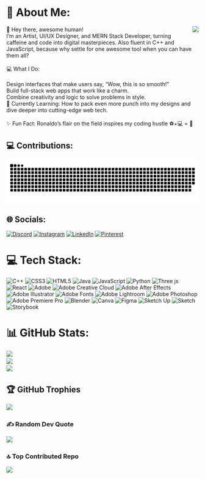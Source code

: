 # 💫 About Me:
<img align="right" height="150" src="https://media0.giphy.com/media/v1.Y2lkPTc5MGI3NjExeWJnc2F3NWZsNnJlaW12ZncybzI4Y3U3dWd1ZDRsYzkzbWltc3l1ZiZlcD12MV9pbnRlcm5hbF9naWZfYnlfaWQmY3Q9Zw/NTur7XlVDUdqM/giphy.webp"  />
👋 Hey there, awesome human!<br>I’m an Artist, UI/UX Designer, and MERN Stack Developer, turning caffeine and code into digital masterpieces. Also fluent in C++ and JavaScript, because why settle for one awesome tool when you can have them all?<br><br>💻 What I Do:<br><br>Design interfaces that make users say, “Wow, this is so smooth!”<br>Build full-stack web apps that work like a charm.<br>Combine creativity and logic to solve problems in style.<br>🌱 Currently Learning: How to pack even more punch into my designs and dive deeper into cutting-edge web tech.<br><br>✨ Fun Fact: Ronaldo’s flair on the field inspires my coding hustle ⚽+💻 = 🎉

## 💻 Contributions:
<picture>
  <source media="(prefers-color-scheme: dark)" srcset="https://raw.githubusercontent.com/atharva15gupta/atharva15gupta/output/github-snake-dark.svg" />
  <source media="(prefers-color-scheme: light)" srcset="https://raw.githubusercontent.com/atharva15gupta/atharva15gupta/output/github-snake.svg" />
  <img alt="github-snake" src="https://raw.githubusercontent.com/atharva15gupta/atharva15gupta/output/github-snake.svg" />
</picture>

## 🌐 Socials:
[![Discord](https://img.shields.io/badge/Discord-%237289DA.svg?logo=discord&logoColor=white)](https://discord.gg/1117360541330055250) [![Instagram](https://img.shields.io/badge/Instagram-%23E4405F.svg?logo=Instagram&logoColor=white)](https://instagram.com/atharva_gupta_7) [![LinkedIn](https://img.shields.io/badge/LinkedIn-%230077B5.svg?logo=linkedin&logoColor=white)](https://linkedin.com/in/https://www.linkedin.com/in/atharva-gupta-71a016274/) [![Pinterest](https://img.shields.io/badge/Pinterest-%23E60023.svg?logo=Pinterest&logoColor=white)](https://pinterest.com/https://in.pinterest.com/atharva_gupta_7) 

# 💻 Tech Stack:
![C++](https://img.shields.io/badge/c++-%2300599C.svg?style=for-the-badge&logo=c%2B%2B&logoColor=white) ![CSS3](https://img.shields.io/badge/css3-%231572B6.svg?style=for-the-badge&logo=css3&logoColor=white) ![HTML5](https://img.shields.io/badge/html5-%23E34F26.svg?style=for-the-badge&logo=html5&logoColor=white) ![Java](https://img.shields.io/badge/java-%23ED8B00.svg?style=for-the-badge&logo=openjdk&logoColor=white) ![JavaScript](https://img.shields.io/badge/javascript-%23323330.svg?style=for-the-badge&logo=javascript&logoColor=%23F7DF1E) ![Python](https://img.shields.io/badge/python-3670A0?style=for-the-badge&logo=python&logoColor=ffdd54) ![Three js](https://img.shields.io/badge/threejs-black?style=for-the-badge&logo=three.js&logoColor=white) ![React](https://img.shields.io/badge/react-%2320232a.svg?style=for-the-badge&logo=react&logoColor=%2361DAFB) ![Adobe](https://img.shields.io/badge/adobe-%23FF0000.svg?style=for-the-badge&logo=adobe&logoColor=white) ![Adobe Creative Cloud](https://img.shields.io/badge/Adobe%20Creative%20Cloud-DA1F26.svg?style=for-the-badge&logo=Adobe%20Creative%20Cloud&logoColor=white) ![Adobe After Effects](https://img.shields.io/badge/Adobe%20After%20Effects-9999FF.svg?style=for-the-badge&logo=Adobe%20After%20Effects&logoColor=white) ![Adobe Illustrator](https://img.shields.io/badge/adobe%20illustrator-%23FF9A00.svg?style=for-the-badge&logo=adobe%20illustrator&logoColor=white) ![Adobe Fonts](https://img.shields.io/badge/Adobe%20Fonts-000B1D.svg?style=for-the-badge&logo=Adobe%20Fonts&logoColor=white) ![Adobe Lightroom](https://img.shields.io/badge/Adobe%20Lightroom-31A8FF.svg?style=for-the-badge&logo=Adobe%20Lightroom&logoColor=white) ![Adobe Photoshop](https://img.shields.io/badge/adobe%20photoshop-%2331A8FF.svg?style=for-the-badge&logo=adobe%20photoshop&logoColor=white) ![Adobe Premiere Pro](https://img.shields.io/badge/Adobe%20Premiere%20Pro-9999FF.svg?style=for-the-badge&logo=Adobe%20Premiere%20Pro&logoColor=white) ![Blender](https://img.shields.io/badge/blender-%23F5792A.svg?style=for-the-badge&logo=blender&logoColor=white) ![Canva](https://img.shields.io/badge/Canva-%2300C4CC.svg?style=for-the-badge&logo=Canva&logoColor=white) ![Figma](https://img.shields.io/badge/figma-%23F24E1E.svg?style=for-the-badge&logo=figma&logoColor=white) ![Sketch Up](https://img.shields.io/badge/SketchUp-005F9E?style=for-the-badge&logo=sketchup&logoColor=white) ![Sketch](https://img.shields.io/badge/Sketch-FFB387?style=for-the-badge&logo=sketch&logoColor=black) ![Storybook](https://img.shields.io/badge/-Storybook-FF4785?style=for-the-badge&logo=storybook&logoColor=white)
# 📊 GitHub Stats:
![](https://github-readme-stats.vercel.app/api?username=atharva15gupta&theme=dark&hide_border=false&include_all_commits=true&count_private=true)<br/>
![](https://github-readme-streak-stats.herokuapp.com/?user=atharva15gupta&theme=dark&hide_border=false)<br/>
![](https://github-readme-stats.vercel.app/api/top-langs/?username=atharva15gupta&theme=dark&hide_border=false&include_all_commits=true&count_private=true&layout=compact)

## 🏆 GitHub Trophies
![](https://github-profile-trophy.vercel.app/?username=atharva15gupta&theme=dracula&no-frame=false&no-bg=true&margin-w=4)

### ✍️ Random Dev Quote
![](https://quotes-github-readme.vercel.app/api?type=horizontal&theme=dark)

### 🔝 Top Contributed Repo
![](https://github-contributor-stats.vercel.app/api?username=atharva15gupta&limit=5&theme=dark&combine_all_yearly_contributions=true)

<!-- Proudly created with GPRM ( https://gprm.itsvg.in ) -->





<!-- Proudly created with GPRM ( https://gprm.itsvg.in ) -->
